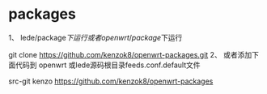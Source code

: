 # packages



1、 lede/package$下运行 或者openwrt/package$下运行

 git clone https://github.com/kenzok8/openwrt-packages.git
2、 或者添加下面代码到 openwrt 或lede源码根目录feeds.conf.default文件

 src-git kenzo https://github.com/kenzok8/openwrt-packages
